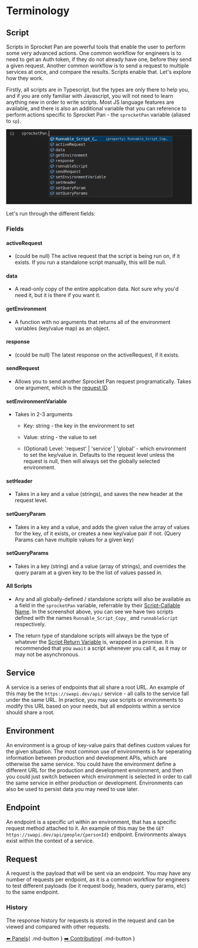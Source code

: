 # Terminology

## Script

Scripts in Sprocket Pan are powerful tools that enable the user to perform some very advanced actions. One common workflow for engineers is to need to get an Auth token, if they do not already have one, before they send a given request. Another common workflow is to send a request to multiple services at once, and compare the results. Scripts enable that. Let's explore how they work.

Firstly, all scripts are in Typescript, but the types are only there to help you, and if you are only familiar with Javascript, you will not need to learn anything new in order to write scripts. Most JS language features are available, and there is also an additional variable that you can reference to perform actions specific to Sprocket Pan - the `sprocketPan` variable (aliased to `sp`).

![Sprocket Pan Variable Fields](../assets/images/terminology/scripts-sp-dropdown.png)

Let's run through the different fields:

### Fields

#### activeRequest

 * (could be null) The active request that the script is being run on, if it exists. If you run a standalone script manually, this will be null.

#### data

 * A read-only copy of the entire application data. Not sure why you'd need it, but it is there if you want it.

#### getEnvironment

 * A function with no arguments that returns all of the environment variables (key/value map) as an object.

#### response

 * (could be null) The latest response on the activeRequest, if it exists.

#### sendRequest

 * Allows you to send another Sprocket Pan request programatically. Takes one argument, which is the [request ID](../panels/#gitrequestid).

#### setEnvironmentVariable

* Takes in 2-3 arguments
  
    * Key: string - the key in the environment to set

    * Value: string - the value to set

    * (Optional) Level: 'request' | 'service' | 'global' - which environment to set the key/value in. Defaults to the request level unless the request is null, then will always set the globally selected environment.

#### setHeader

 * Takes in a key and a value (strings), and saves the new header at the request level.

#### setQueryParam

 * Takes in a key and a value, and adds the given value the array of values for the key, of it exists, or creates a new key/value pair if not. (Query Params can have multiple values for a given key)

#### setQueryParams

 * Takes in a key (string) and a value (array of strings), and overrides the query param at a given key to be the list of values passed in.

#### All Scripts

 * Any and all globally-defined / standalone scripts will also be available as a field in the `sprocketPan` variable, referrable by their [Script-Callable Name](../panels/#scriptcallablename). In the screenshot above, you can see we have two scripts defined with the names `Runnable_Script_Copy_` and `runnableScript` respectively.

 * The return type of standalone scripts will always be the type of whatever the [Script Return Variable](../panels/#scriptreturnvariable) is, wrapped in a promise. It is recommended that you `await` a script whenever you call it, as it may or may not be asynchronous.

## Service

A service is a series of endpoints that all share a root URL. An example of this may be the `https://swapi.dev/api/` service - all calls to the service fall under the same URL. In practice, you may use scripts or environments to modify this URL based on your needs, but all endpoints within a service should share a root.

## Environment

An environment is a group of key-value pairs that defines custom values for the given situation. The most common use of environments is for seperating information between production and development APIs, which are otherwise the same service. You could have the environment define a different URL for the production and development environment, and then you could just switch between which environment is selected in order to call the same service in either production or development. Environments can also be used to persist data you may need to use later.

## Endpoint

An endpoint is a specific url within an environment, that has a specific request method attached to it. An example of this may be the `GET https://swapi.dev/api/people/{personId}` endpoint. Environments always exist within the context of a service.

## Request

A request is the payload that will be sent via an endpoint. You may have any number of requests per endpoint, as it is a common workflow for engineers to test different payloads (be it request body, headers, query params, etc) to the same endpoint.

### History

The response history for requests is stored in the request and can be viewed and compared with other requests.

[:arrow_left: Panels](../panels){ .md-button }
[:arrow_right: Contributing](../../contributing){ .md-button }
